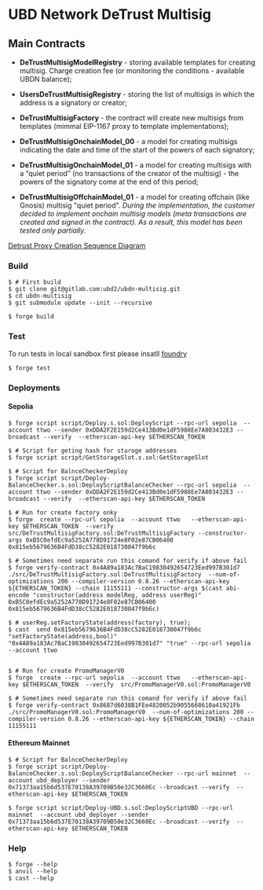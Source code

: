 # UBD Network DeTrust Multisig

## Main Contracts
- **DeTrustMultisigModelRegistry** - storing available templates for creating multisig. Charge creation fee (or monitoring the conditions - available UBDN balance);  

- **UsersDeTrustMultisigRegistry** - storing the list of multisigs in which the address is a signatory or creator;
- **DeTrustMultisigFactory** - the contract will create new multisigs from templates (mimmal EIP-1167 proxy to template implementations);  

- **DeTrustMultisigOnchainModel_00** - a model for creating multisigs indicating the date and time of the start of the powers of each signatory;  
- **DeTrustMultisigOnchainModel_01** - a model for creating multisigs with a “quiet period” (no transactions of the creator of the multisig) - the powers of the signatory come at the end of this period;  
- **DeTrustMultisigOffchainModel_01** - a model for creating offchain (like Gnosis) multisig "quiet period". _During the implementation, the customer decided to implement onchain multisig models (meta transactions are created and signed in the contract). As a result, this model has been tested only partially._

[Detrust Proxy Creation Sequence Diagram](./proxyCraeteSequenceDiagram.md)
### Build
```shell
$ # First build
$ git clone git@gitlab.com:ubd2/ubdn-multisig.git
$ cd ubdn-multisig
$ git submodule update --init --recursive
```

```shell
$ forge build
```

### Test

To run tests in local sandbox first please insatll [foundry](https://book.getfoundry.sh/getting-started/installation)  
```shell
$ forge test
```

### Deployments 
#### Sepolia
```shell
$ forge script script/Deploy.s.sol:DeployScript --rpc-url sepolia  --account ttwo --sender 0xDDA2F2E159d2Ce413Bd0e1dF5988Ee7A803432E3 --broadcast --verify  --etherscan-api-key $ETHERSCAN_TOKEN

$ # Script for geting hash for staroge addresses
$ forge script script/GetStorageSlot.s.sol:GetStorageSlot

$ # Script for BalnceCheckerDeploy
$ forge script script/Deploy-BalanceChecker.s.sol:DeployScriptBalanceChecker --rpc-url sepolia  --account ttwo --sender 0xDDA2F2E159d2Ce413Bd0e1dF5988Ee7A803432E3 --broadcast --verify  --etherscan-api-key $ETHERSCAN_TOKEN

$ # Run for create factory onky 
$ forge  create --rpc-url sepolia  --account ttwo   --etherscan-api-key $ETHERSCAN_TOKEN  --verify  src/DeTrustMultisigFactory.sol:DeTrustMultisigFactory --constructor-args 0xB5C0efdEc9a5252A778D91724e8F02e87CB06400 0x815eb5679636B4FdD38cC5282E018730047f9b6c

$ # Sometimes need separate run this comand for verify if above fail
$ forge verify-contract 0x4A89a183Ac7BaC19830492654723Eed997B301d7  ./src/DeTrustMultisigFactory.sol:DeTrustMultisigFactory  --num-of-optimizations 200 --compiler-version 0.8.26 --etherscan-api-key ${ETHERSCAN_TOKEN} --chain 11155111 --constructor-args $(cast abi-encode "constructor(address modelReg, address userReg)" 0xB5C0efdEc9a5252A778D91724e8F02e87CB06400 0x815eb5679636B4FdD38cC5282E018730047f9b6c)

$ # userReg.setFactoryState(address(factory), true);
$ cast  send 0x815eb5679636B4FdD38cC5282E018730047f9b6c  "setFactoryState(address,bool)" "0x4A89a183Ac7BaC19830492654723Eed997B301d7" "true" --rpc-url sepolia  --account ttwo


$ # Run for create PromoManagerV0 
$ forge  create --rpc-url sepolia  --account ttwo   --etherscan-api-key $ETHERSCAN_TOKEN  --verify  src/PromoManagerV0.sol:PromoManagerV0

$ # Sometimes need separate run this comand for verify if above fail
$ forge verify-contract 0x8687d6038B1FEe4820052b9055668610a41921Fb  ./src/PromoManagerV0.sol:PromoManagerV0  --num-of-optimizations 200 --compiler-version 0.8.26 --etherscan-api-key ${ETHERSCAN_TOKEN} --chain 11155111 
```
#### Ethereum Mainnet
```shell
$ # Script for BalnceCheckerDeploy
$ forge script script/Deploy-BalanceChecker.s.sol:DeployScriptBalanceChecker --rpc-url mainnet  --account ubd_deployer --sender 0x71373aa15b6d537E70138A39709B50e32C3660Ec --broadcast --verify  --etherscan-api-key $ETHERSCAN_TOKEN

$ forge script script/Deploy-UBD.s.sol:DeployScriptUBD --rpc-url mainnet  --account ubd_deployer --sender 0x71373aa15b6d537E70138A39709B50e32C3660Ec --broadcast --verify  --etherscan-api-key $ETHERSCAN_TOKEN
```

### Help

```shell
$ forge --help
$ anvil --help
$ cast --help
```

